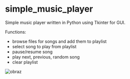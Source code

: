 # simple_music_player
Simple music player written in Python using Tkinter for GUI.

Functions:
- browse files for songs and add them to playlist
- select song to play from playlist
- pause/resume song
- play next, previous, random song
- clear playlist

![obraz](https://user-images.githubusercontent.com/92594001/172839239-03660509-c420-4a9d-920c-9de290e3712d.png)
